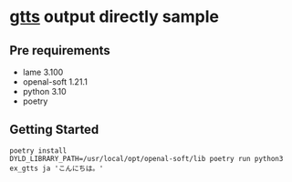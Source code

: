 # [gtts](https://gtts.readthedocs.io/en/latest/index.html) output directly sample

## Pre requirements

- lame 3.100
- openal-soft 1.21.1
- python 3.10
- poetry

## Getting Started

```console
poetry install
DYLD_LIBRARY_PATH=/usr/local/opt/openal-soft/lib poetry run python3 ex_gtts ja 'こんにちは。'
```
